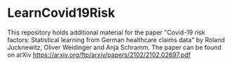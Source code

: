 # LearnCovid19Risk

This repository holds additional material for the paper "Covid-19 risk factors: Statistical learning from German healthcare claims data" by Roland Jucknewitz, Oliver Weidinger and Anja Schramm. The paper can be found on arXiv https://arxiv.org/ftp/arxiv/papers/2102/2102.02697.pdf

